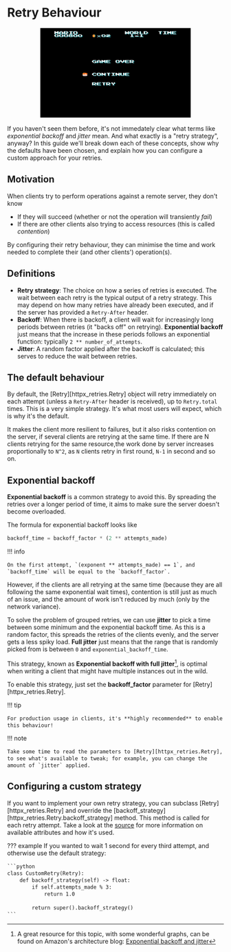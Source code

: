 # Retry Behaviour

<p align="center" style="margin: 0 0 10px">
  <img width="350" height="208" src="https://raw.githubusercontent.com/will-ockmore/httpx-retries/master/docs/img/mario_bros_retry.png" alt='game over: retry'>
</p>

If you haven't seen them before, it's not immedately clear what terms like _exponential backoff_ and _jitter_  mean. And what exactly is a "retry strategy", anyway? In this guide we'll break down each of these concepts, show why the defaults have been chosen, and explain how you can configure a custom approach for your retries.

## Motivation

When clients try to perform operations against a remote server, they don't know

* If they will succeed (whether or not the operation will transiently _fail_)
* If there are other clients also trying to access resources (this is called _contention_)

By configuring their retry behaviour, they can minimise the time and work needed to complete their (and other clients') operation(s).

## Definitions

* **Retry strategy**: The choice on how a series of retries is executed.
  The wait between each retry is the typical output of a retry strategy.
  This may depend on how many retries have already been executed, and if
  the server has provided a `Retry-After` header.
* **Backoff**: When there is backoff, a client will wait for increasingly long periods
  between retries (it "backs off" on retrying). **Exponential backoff** just means that the
  increase in these periods follows an exponential function: typically `2 ** number_of_attempts`.
* **Jitter**: A random factor applied after the backoff is calculated; this serves to
  reduce the wait between retries.

## The default behaviour

By default, the [Retry][httpx_retries.Retry] object will retry immediately on each attempt (unless a `Retry-After` header is received), up to `Retry.total` times.
This is a very simple strategy. It's what most users will expect, which is why it's the default.

It makes the client more resilient to failures, but it also risks contention on the server, if several clients are retrying at the same time.
If there are N clients retrying for the same resource,the work done by server increases proportionally to `N^2`, as `N` clients retry in first round, `N-1` in second and so on.

## Exponential backoff

**Exponential backoff** is a common strategy to avoid this. By spreading the retries over a longer period of time, it aims to make sure the server doesn't become overloaded.

The formula for exponential backoff looks like

```python
backoff_time = backoff_factor * (2 ** attempts_made)
```


!!! info

    On the first attempt, `(exponent ** attempts_made) == 1`, and `backoff_time` will be equal to the `backoff_factor`.


However, if the clients are all retrying at the same time (because they are all following the same exponential wait times), contention is still just as much of an issue, and the amount of work isn't reduced by much (only by the network variance).


To solve the problem of grouped retries, we can use **jitter** to pick a time between some minimum and the exponential backoff time. As this is a random factor, this spreads the retries of the clients evenly, and the server gets a less spiky load. **Full jitter** just means that the range that is randomly picked from is between `0` and `exponential_backoff_time`.

This strategy, known as **Exponential backoff with full jitter**[^1], is optimal when writing a client that might have multiple instances out in the wild.

To enable this strategy, just set the **backoff_factor** parameter for [Retry][httpx_retries.Retry].


!!! tip

    For production usage in clients, it's **highly recommended** to enable this behaviour!

!!! note

    Take some time to read the parameters to [Retry][httpx_retries.Retry], to see what's available to tweak; for example, you can change the amount of `jitter` applied.

## Configuring a custom strategy

If you want to implement your own retry strategy, you can subclass [Retry][httpx_retries.Retry] and override the [backoff_strategy][httpx_retries.Retry.backoff_strategy] method.
This method is called for each retry attempt. Take a look at the [source](https://github.com/will-ockmore/httpx-retries/blob/main/httpx_retries/retry.py) for more information on available attributes and how it's used.

??? example
    If you wanted to wait 1 second for every third attempt, and otherwise use the default strategy:

    ```python
    class CustomRetry(Retry):
        def backoff_strategy(self) -> float:
            if self.attempts_made % 3:
                return 1.0

            return super().backoff_strategy()
    ```





[^1]: A great resource for this topic, with some wonderful graphs, can be found on Amazon's architecture blog: [Exponential backoff and jitter](https://aws.amazon.com/blogs/architecture/exponential-backoff-and-jitter/)
